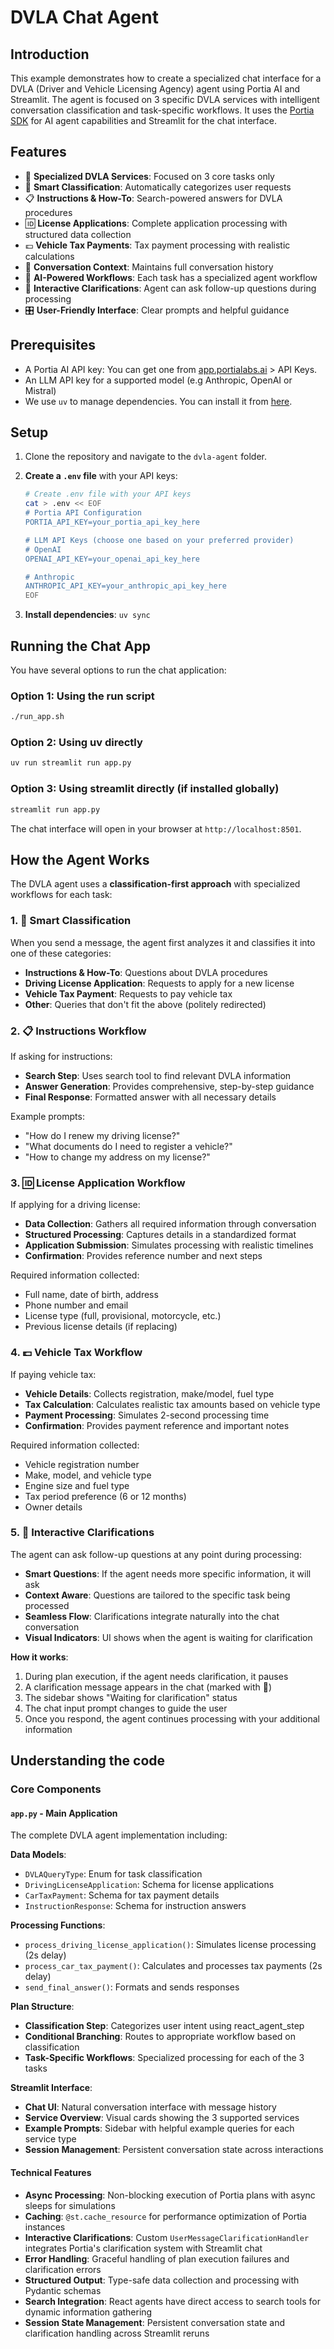 # DVLA Chat Agent

## Introduction

This example demonstrates how to create a specialized chat interface for a DVLA (Driver and Vehicle Licensing Agency) agent using Portia AI and Streamlit. The agent is focused on 3 specific DVLA services with intelligent conversation classification and task-specific workflows. It uses the [Portia SDK](https://github.com/portiaAI/portia-sdk-python) for AI agent capabilities and Streamlit for the chat interface.

## Features

- 🚗 **Specialized DVLA Services**: Focused on 3 core tasks only
- 🧠 **Smart Classification**: Automatically categorizes user requests
- 📋 **Instructions & How-To**: Search-powered answers for DVLA procedures
- 🆔 **License Applications**: Complete application processing with structured data collection
- 💷 **Vehicle Tax Payments**: Tax payment processing with realistic calculations
- 💬 **Conversation Context**: Maintains full conversation history
- 🤖 **AI-Powered Workflows**: Each task has a specialized agent workflow
- 🤔 **Interactive Clarifications**: Agent can ask follow-up questions during processing
- 🎛️ **User-Friendly Interface**: Clear prompts and helpful guidance

## Prerequisites

- A Portia AI API key: You can get one from [app.portialabs.ai](https://app.portialabs.ai) > API Keys.
- An LLM API key for a supported model (e.g Anthropic, OpenAI or Mistral)
- We use `uv` to manage dependencies. You can install it from [here](https://docs.astral.sh/uv/getting-started/installation/).

## Setup

1. Clone the repository and navigate to the `dvla-agent` folder.

2. **Create a `.env` file** with your API keys:
   ```bash
   # Create .env file with your API keys
   cat > .env << EOF
   # Portia API Configuration
   PORTIA_API_KEY=your_portia_api_key_here
   
   # LLM API Keys (choose one based on your preferred provider)
   # OpenAI
   OPENAI_API_KEY=your_openai_api_key_here
   
   # Anthropic 
   ANTHROPIC_API_KEY=your_anthropic_api_key_here
   EOF
   ```

3. **Install dependencies**: `uv sync`

## Running the Chat App

You have several options to run the chat application:

### Option 1: Using the run script
```bash
./run_app.sh
```

### Option 2: Using uv directly
```bash
uv run streamlit run app.py
```

### Option 3: Using streamlit directly (if installed globally)
```bash
streamlit run app.py
```

The chat interface will open in your browser at `http://localhost:8501`.

## How the Agent Works

The DVLA agent uses a **classification-first approach** with specialized workflows for each task:

### 1. 🧠 Smart Classification
When you send a message, the agent first analyzes it and classifies it into one of these categories:
- **Instructions & How-To**: Questions about DVLA procedures
- **Driving License Application**: Requests to apply for a new license  
- **Vehicle Tax Payment**: Requests to pay vehicle tax
- **Other**: Queries that don't fit the above (politely redirected)

### 2. 📋 Instructions Workflow
If asking for instructions:
- **Search Step**: Uses search tool to find relevant DVLA information
- **Answer Generation**: Provides comprehensive, step-by-step guidance
- **Final Response**: Formatted answer with all necessary details

Example prompts:
- "How do I renew my driving license?"
- "What documents do I need to register a vehicle?"
- "How to change my address on my license?"

### 3. 🆔 License Application Workflow  
If applying for a driving license:
- **Data Collection**: Gathers all required information through conversation
- **Structured Processing**: Captures details in a standardized format
- **Application Submission**: Simulates processing with realistic timelines
- **Confirmation**: Provides reference number and next steps

Required information collected:
- Full name, date of birth, address
- Phone number and email
- License type (full, provisional, motorcycle, etc.)
- Previous license details (if replacing)

### 4. 💷 Vehicle Tax Workflow
If paying vehicle tax:
- **Vehicle Details**: Collects registration, make/model, fuel type
- **Tax Calculation**: Calculates realistic tax amounts based on vehicle type
- **Payment Processing**: Simulates 2-second processing time
- **Confirmation**: Provides payment reference and important notes

Required information collected:
- Vehicle registration number
- Make, model, and vehicle type
- Engine size and fuel type
- Tax period preference (6 or 12 months)
- Owner details

### 5. 🤔 Interactive Clarifications
The agent can ask follow-up questions at any point during processing:
- **Smart Questions**: If the agent needs more specific information, it will ask
- **Context Aware**: Questions are tailored to the specific task being processed
- **Seamless Flow**: Clarifications integrate naturally into the chat conversation
- **Visual Indicators**: UI shows when the agent is waiting for clarification

**How it works**:
1. During plan execution, if the agent needs clarification, it pauses
2. A clarification message appears in the chat (marked with 🤔)
3. The sidebar shows "Waiting for clarification" status
4. The chat input prompt changes to guide the user
5. Once you respond, the agent continues processing with your additional information

## Understanding the code

### Core Components

#### **`app.py`** - Main Application
The complete DVLA agent implementation including:

**Data Models**:
- `DVLAQueryType`: Enum for task classification
- `DrivingLicenseApplication`: Schema for license applications  
- `CarTaxPayment`: Schema for tax payment details
- `InstructionResponse`: Schema for instruction answers

**Processing Functions**:
- `process_driving_license_application()`: Simulates license processing (2s delay)
- `process_car_tax_payment()`: Calculates and processes tax payments (2s delay)  
- `send_final_answer()`: Formats and sends responses

**Plan Structure**:
- **Classification Step**: Categorizes user intent using react_agent_step
- **Conditional Branching**: Routes to appropriate workflow based on classification
- **Task-Specific Workflows**: Specialized processing for each of the 3 tasks

**Streamlit Interface**:
- **Chat UI**: Natural conversation interface with message history
- **Service Overview**: Visual cards showing the 3 supported services
- **Example Prompts**: Sidebar with helpful example queries for each service type
- **Session Management**: Persistent conversation state across interactions

#### **Technical Features**

- **Async Processing**: Non-blocking execution of Portia plans with async sleeps for simulations
- **Caching**: `@st.cache_resource` for performance optimization of Portia instances
- **Interactive Clarifications**: Custom `UserMessageClarificationHandler` integrates Portia's clarification system with Streamlit chat
- **Error Handling**: Graceful handling of plan execution failures and clarification errors
- **Structured Output**: Type-safe data collection and processing with Pydantic schemas
- **Search Integration**: React agents have direct access to search tools for dynamic information gathering
- **Session State Management**: Persistent conversation state and clarification handling across Streamlit reruns
